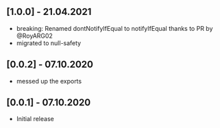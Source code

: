 ## [1.0.0] - 21.04.2021

* breaking: Renamed dontNotifyIfEqual to notifyIfEqual thanks to PR by @RoyARG02
* migrated to null-safety
## [0.0.2] - 07.10.2020

* messed up the exports

## [0.0.1] - 07.10.2020

* Initial release
